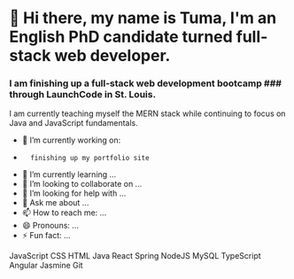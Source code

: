 # 👋   Hi there, my name is Tuma, I'm an English PhD candidate turned full-stack web developer. #

### I am finishing up a full-stack web development bootcamp ###  through LaunchCode in St. Louis. 

I am currently teaching myself the MERN stack while continuing to focus on Java and JavaScript fundamentals. 


- 🔭 I’m currently working on:
-       finishing up my portfolio site
- 🌱 I’m currently learning ...
- 👯 I’m looking to collaborate on ...
- 🤔 I’m looking for help with ...
- 💬 Ask me about ...
- 📫 How to reach me: ...
- 😄 Pronouns: ...
- ⚡ Fun fact: ...


JavaScript  CSS  HTML  Java  React  Spring  NodeJS  MySQL  TypeScript  Angular  Jasmine  Git
